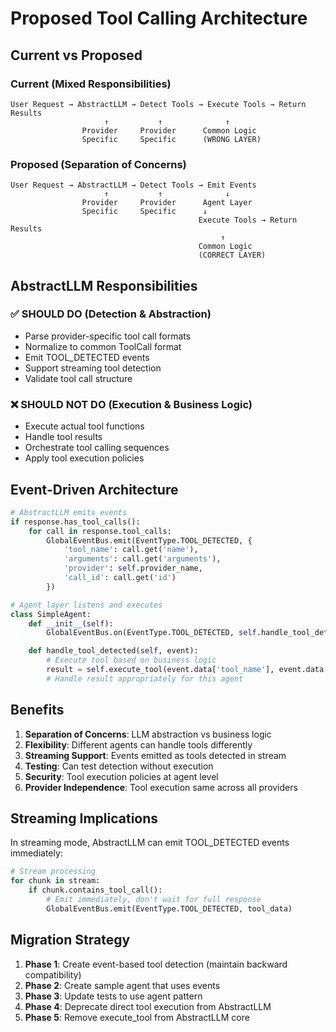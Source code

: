 # Proposed Tool Calling Architecture

## Current vs Proposed

### Current (Mixed Responsibilities)
```
User Request → AbstractLLM → Detect Tools → Execute Tools → Return Results
                     ↑           ↑              ↑
                Provider     Provider      Common Logic
                Specific     Specific      (WRONG LAYER)
```

### Proposed (Separation of Concerns)
```
User Request → AbstractLLM → Detect Tools → Emit Events
                     ↑           ↑              ↓
                Provider     Provider      Agent Layer
                Specific     Specific      ↓
                                          Execute Tools → Return Results
                                               ↑
                                          Common Logic
                                          (CORRECT LAYER)
```

## AbstractLLM Responsibilities

### ✅ SHOULD DO (Detection & Abstraction)
- Parse provider-specific tool call formats
- Normalize to common ToolCall format
- Emit TOOL_DETECTED events
- Support streaming tool detection
- Validate tool call structure

### ❌ SHOULD NOT DO (Execution & Business Logic)
- Execute actual tool functions
- Handle tool results
- Orchestrate tool calling sequences
- Apply tool execution policies

## Event-Driven Architecture

```python
# AbstractLLM emits events
if response.has_tool_calls():
    for call in response.tool_calls:
        GlobalEventBus.emit(EventType.TOOL_DETECTED, {
            'tool_name': call.get('name'),
            'arguments': call.get('arguments'),
            'provider': self.provider_name,
            'call_id': call.get('id')
        })

# Agent layer listens and executes
class SimpleAgent:
    def __init__(self):
        GlobalEventBus.on(EventType.TOOL_DETECTED, self.handle_tool_detected)

    def handle_tool_detected(self, event):
        # Execute tool based on business logic
        result = self.execute_tool(event.data['tool_name'], event.data['arguments'])
        # Handle result appropriately for this agent
```

## Benefits

1. **Separation of Concerns**: LLM abstraction vs business logic
2. **Flexibility**: Different agents can handle tools differently
3. **Streaming Support**: Events emitted as tools detected in stream
4. **Testing**: Can test detection without execution
5. **Security**: Tool execution policies at agent level
6. **Provider Independence**: Tool execution same across all providers

## Streaming Implications

In streaming mode, AbstractLLM can emit TOOL_DETECTED events immediately:

```python
# Stream processing
for chunk in stream:
    if chunk.contains_tool_call():
        # Emit immediately, don't wait for full response
        GlobalEventBus.emit(EventType.TOOL_DETECTED, tool_data)
```

## Migration Strategy

1. **Phase 1**: Create event-based tool detection (maintain backward compatibility)
2. **Phase 2**: Create sample agent that uses events
3. **Phase 3**: Update tests to use agent pattern
4. **Phase 4**: Deprecate direct tool execution from AbstractLLM
5. **Phase 5**: Remove execute_tool from AbstractLLM core